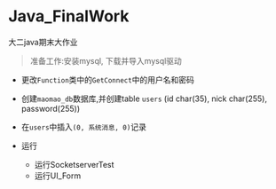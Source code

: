 # Java_FinalWork
大二java期末大作业

> 准备工作:安装mysql, 下载并导入mysql驱动
> 
- 更改`Function`类中的`GetConnect`中的用户名和密码
- 创建`maomao_db`数据库,并创建table `users` (id char(35), nick char(255), password(255))
- 在`users`中插入`(0, 系统消息, 0)`记录

- 运行
  - 运行SocketserverTest
  - 运行UI_Form
  
